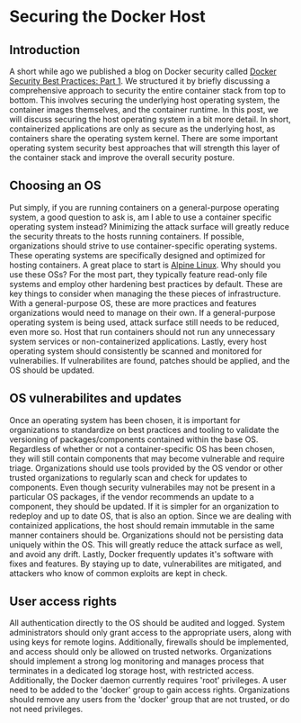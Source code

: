 # Securing the Docker Host

## Introduction

A short while ago we published a blog on Docker security called [Docker Security Best Practices: Part 1](https://anchore.com/blog/docker-security-best-practices-part-1/). We structured it by briefly discussing a comprehensive approach to security the entire container stack from top to bottom. This involves securing the underlying host operating system, the container images themselves, and the container runtime. In this post, we will discuss securing the host operating system in a bit more detail. In short, containerized applications are only as secure as the underlying host, as containers share the operating system kernel. There are some important operating system security best approaches that will strength this layer of the container stack and improve the overall security posture.

## Choosing an OS

Put simply, if you are running containers on a general-purpose operating system, a good question to ask is, am I able to use a container specific operating system instead? Minimizing the attack surface will greatly reduce the security threats to the hosts running containers. If possible, organizations should strive to use container-specific operating systems. These operating systems are specifically designed and optimized for hosting containers. A great place to start is [Alpine Linux](https://alpinelinux.org/). Why should you use these OSs? For the most part, they typically feature read-only file systems and employ other hardening best practices by default. These are key things to consider when managing the these pieces of infrastructure. With a general-purpose OS, these are more practices and features organizations would need to manage on their own. If a general-purpose operating system is being used, attack surface still needs to be reduced, even more so. Host that run containers should not run any unnecessary system services or non-containerized applications. Lastly, every host operating system should consistently be scanned and monitored for vulnerabilies. If vulnerabilites are found, patches should be applied, and the OS should be updated. 

## OS vulnerabilites and updates

Once an operating system has been chosen, it is important for organizations to standardize on best practices and tooling to validate the versioning of packages/components contained within the base OS. Regardless of whether or not a container-specific OS has been chosen, they will still contain components that may become vulnerable and require triage. Organizations should use tools provided by the OS vendor or other trusted organizations to regularly scan and check for updates to components. Even though security vulnerabiles may not be present in a particular OS packages, if the vendor recommends an update to a component, they should be updated. If it is simpler for an organization to redeploy and up to date OS, that is also an option. Since we are dealing with containized applications, the host should remain immutable in the same manner containers should be. Organizations should not be persisting data uniquely within the OS. This will greatly reduce the attack surface as well, and avoid any drift. Lastly, Docker frequently updates it's software with fixes and features. By staying up to date, vulnerabilites are mitigated, and attackers who know of common exploits are kept in check.  

## User access rights

All authentication directly to the OS should be audited and logged. System administrators should only grant access to the appropriate users, along with using keys for remote logins. Additionally, firewalls should be implemented, and access should only be allowed on trusted networks. Organizations should implement a strong log monitoring and manages process that terminates in a dedicated log storage host, with restricted access. Additionally, the Docker daemon currently requires 'root' privileges. A user need to be added to the 'docker' group to gain access rights. Organizations should remove any users from the 'docker' group that are not trusted, or do not need privileges. 

## 